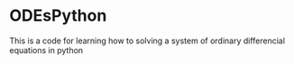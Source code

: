 # ODEsPython
This is a code for learning how to solving a system of ordinary differencial equations in python
